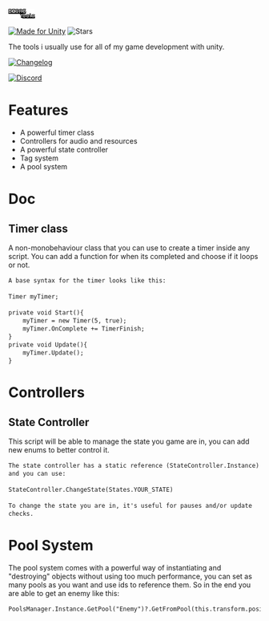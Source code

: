 ![Bigas-Tools](res/logo.png)

[![Made for Unity](https://img.shields.io/badge/Made%20with-Unity-57b9d3.svg?style=plastic&logo=unity)](https://unity3d.com)
![Stars](https://img.shields.io/github/stars/bigasdev/Bigas-Tools.svg?style=plastic)

The tools i usually use for all of my game development with unity.

[![Changelog](https://img.shields.io/badge/✨%20Changelog-3a3b3c?style=plastic)](Assets/CHANGELOG.md)

[![Discord](https://img.shields.io/badge/Discord-7789FF?style=plastic&logo=Discord)](https://discordapp.com/users/413483007492751370)  


# Features
 - A powerful timer class
 - Controllers for audio and resources
 - A powerful state controller
 - Tag system 
 - A pool system

# Doc
 ## Timer class
A non-monobehaviour class that you can use to create a timer inside any script. You can add a function for when its completed and choose if it loops or not.
```
A base syntax for the timer looks like this:

Timer myTimer;

private void Start(){
    myTimer = new Timer(5, true);
    myTimer.OnComplete += TimerFinish;
}
private void Update(){
    myTimer.Update();
}
```
# Controllers
 ## State Controller
This script will be able to manage the state you game are in, you can add new enums to better control it.
```
The state controller has a static reference (StateController.Instance) and you can use:

StateController.ChangeState(States.YOUR_STATE)

To change the state you are in, it's useful for pauses and/or update checks.
```

# Pool System
The pool system comes with a powerful way of instantiating and "destroying" objects without using too much performance, you can set as many pools as you want and use ids to reference them. So in the end you are able to get an enemy like this:
```
PoolsManager.Instance.GetPool("Enemy")?.GetFromPool(this.transform.position);
```
